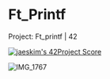 # Ft_Printf
Project: Ft_printf | 42

[![jaeskim's 42Project Score](https://badge42.herokuapp.com/api/project/mmahias/ft_printf)](https://github.com/Mmahias/badge42)

![IMG_1767](https://user-images.githubusercontent.com/76960878/139701421-2f757f5a-e6b9-461e-b130-bd9745421bcd.jpg)
